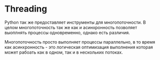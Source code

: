 # Threading

Python так же предоставляет инструменты для многопоточности. В целом многопоточность так же как и асинхронность позволяет выоплнять процессы одновременно, однако есть различия.

Многопоточность просто выполняет процессы параллельно, в то время как асинхронность - это логическая оптимизация выполнения которая может рабоать как в одном, так и в нескольких потоках.

